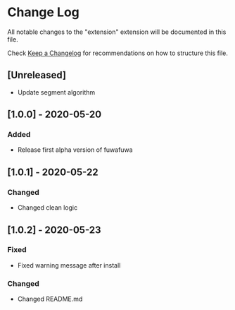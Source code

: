 # Change Log

All notable changes to the "extension" extension will be documented in this file.

Check [Keep a Changelog](http://keepachangelog.com/) for recommendations on how to structure this file.

## [Unreleased]

- Update segment algorithm

## [1.0.0] - 2020-05-20
### Added
- Release first alpha version of fuwafuwa

## [1.0.1] - 2020-05-22
### Changed
- Changed clean logic

## [1.0.2] - 2020-05-23
### Fixed
- Fixed warning message after install
### Changed
- Changed README.md